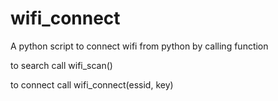 # wifi_connect
A python script to connect wifi from python by calling function


to search call wifi_scan()

to connect call wifi_connect(essid, key)
